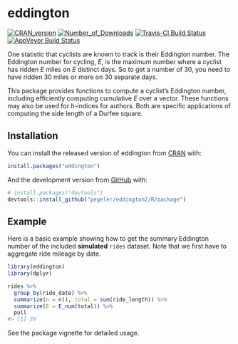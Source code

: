 
<!-- README.md is generated from README.Rmd. Please edit that file -->

# eddington

<!-- badges: start -->

[![CRAN\_version](http://www.r-pkg.org/badges/version/eddington)](https://cran.r-project.org/package=eddington)
[![Number\_of\_Downloads](https://cranlogs.r-pkg.org/badges/grand-total/eddington)](https://cran.r-project.org/package=eddington)
[![Travis-CI Build
Status](https://travis-ci.org/pegeler/eddington2.svg?branch=master)](https://travis-ci.org/pegeler/eddington2)
[![AppVeyor Build
Status](https://ci.appveyor.com/api/projects/status/github/pegeler/eddington2?branch=master&svg=true)](https://ci.appveyor.com/project/pegeler/eddington2)
<!-- badges: end -->

One statistic that cyclists are known to track is their Eddington
number. The Eddington number for cycling, *E*, is the maximum number
where a cyclist has ridden *E* miles on *E* distinct days. So to get a
number of 30, you need to have ridden 30 miles or more on 30 separate
days.

This package provides functions to compute a cyclist’s Eddington number,
including efficiently computing cumulative *E* over a vector. These
functions may also be used for *h*-indices for authors. Both are
specific applications of computing the side length of a Durfee square.

## Installation

You can install the released version of eddington from
[CRAN](https://CRAN.R-project.org) with:

``` r
install.packages("eddington")
```

And the development version from [GitHub](https://github.com/) with:

``` r
# install.packages("devtools")
devtools::install_github("pegeler/eddington2/R/package")
```

## Example

Here is a basic example showing how to get the summary Eddington number
of the included **simulated** `rides` dataset. Note that we first have
to aggregate ride mileage by date.

``` r
library(eddington)
library(dplyr)

rides %>%
  group_by(ride_date) %>%
  summarize(n = n(), total = sum(ride_length)) %>% 
  summarize(E = E_num(total)) %>% 
  pull
#> [1] 29
```

See the package vignette for detailed usage.
